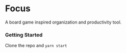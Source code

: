 # Focus
A board game inspired organization and productivity tool.

### Getting Started
Clone the repo and `yarn start`
